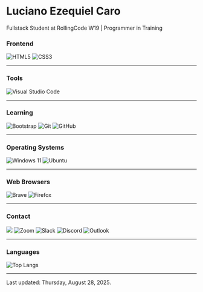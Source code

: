 <h1> Luciano Ezequiel Caro </h1>
<p>Fullstack Student at RollingCode W19 | Programmer in Training</p>

### Frontend
![HTML5](https://img.shields.io/badge/html5-%23E34F26.svg?style=for-the-badge&logo=html5&logoColor=white)
![CSS3](https://img.shields.io/badge/css3-%231572B6.svg?style=for-the-badge&logo=css3&logoColor=white)
<hr>

### Tools
![Visual Studio Code](https://img.shields.io/badge/Visual%20Studio%20Code-0078d7.svg?style=for-the-badge&logo=visual-studio-code&logoColor=white)
<hr>

### Learning
![Bootstrap](https://img.shields.io/badge/bootstrap-%238511FA.svg?style=for-the-badge&logo=bootstrap&logoColor=white) ![Git](https://img.shields.io/badge/git-%23F05033.svg?style=for-the-badge&logo=git&logoColor=white) ![GitHub](https://img.shields.io/badge/github-%23121011.svg?style=for-the-badge&logo=github&logoColor=white)
<hr>

### Operating Systems
![Windows 11](https://img.shields.io/badge/Windows%2011-%230079d5.svg?style=for-the-badge&logo=Windows%2011&logoColor=white) ![Ubuntu](https://img.shields.io/badge/Ubuntu-E95420?style=for-the-badge&logo=ubuntu&logoColor=white)
<hr>

### Web Browsers
![Brave](https://img.shields.io/badge/Brave-FB542B?style=for-the-badge&logo=Brave&logoColor=white) ![Firefox](https://img.shields.io/badge/Firefox-FF7139?style=for-the-badge&logo=Firefox-Browser&logoColor=white)
<hr>

### Contact
[<img src="https://img.shields.io/badge/linkedin-%2312100E.svg?&style=for-the-badge&logo=linkedin&logoColor=white&color=black" />](https://www.linkedin.com/in/luciano-ezequiel-caro-6a7244252/)
![Zoom](https://img.shields.io/badge/Zoom-2D8CFF?style=for-the-badge&logo=zoom&logoColor=white) ![Slack](https://img.shields.io/badge/Slack-4A154B?style=for-the-badge&logo=slack&logoColor=white) ![Discord](https://img.shields.io/badge/Discord-%235865F2.svg?style=for-the-badge&logo=discord&logoColor=white) ![Outlook](https://img.shields.io/badge/Microsoft_Outlook-0078D4?style=for-the-badge&logo=microsoft-outlook&logoColor=white)
<hr>

### Languages 
![Top Langs](https://github-readme-stats.vercel.app/api/top-langs/?username=LECod3&layout=compact&theme=dark)

<hr>

<p>Last updated: Thursday, August 28, 2025.</p>
